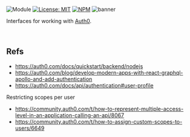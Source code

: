 ![Module](https://img.shields.io/badge/%40platform-auth0-%23EA4E7E.svg)
[![License: MIT](https://img.shields.io/badge/license-MIT-blue.svg)](https://opensource.org/licenses/MIT)
[![NPM](https://img.shields.io/npm/v/@platform/auth0.svg?colorB=blue&style=flat)](https://www.npmjs.com/package/@platform/auth0)
![banner](https://user-images.githubusercontent.com/185555/55848773-30056400-5ba2-11e9-977b-620387715258.png)

Interfaces for working with [Auth0](https://auth0.com).

<p>&nbsp;<p>

## Refs

- https://auth0.com/docs/quickstart/backend/nodejs
- https://auth0.com/blog/develop-modern-apps-with-react-graphql-apollo-and-add-authentication
- https://auth0.com/docs/api/authentication#user-profile

Restricting scopes per user
- https://community.auth0.com/t/how-to-represent-multiple-access-level-in-an-application-calling-an-api/8067
- https://community.auth0.com/t/how-to-assign-custom-scopes-to-users/6649